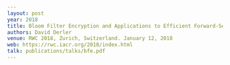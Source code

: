 ```yaml
---
layout: post
year: 2018
title: Bloom Filter Encryption and Applications to Efficient Forward-Secret 0-RTT Key Exchange
authors: David Derler
venue: RWC 2018, Zurich, Switzerland. January 12, 2018 
web: https://rwc.iacr.org/2018/index.html
talk: publications/talks/bfe.pdf
---
```


